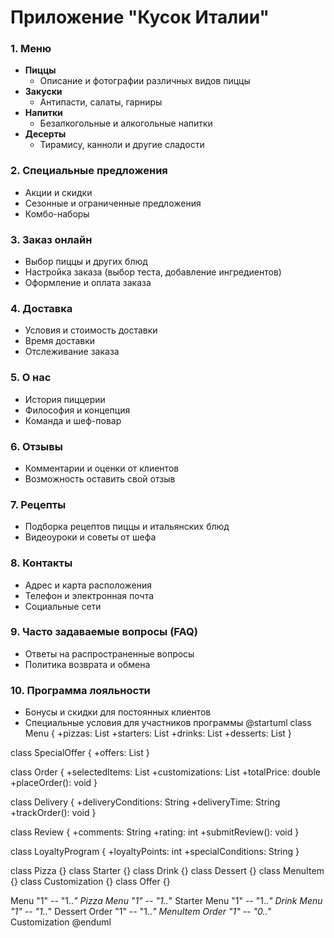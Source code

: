 # Приложение "Кусок Италии"

### 1. Меню
- **Пиццы**
  - Описание и фотографии различных видов пиццы
- **Закуски**
  - Антипасти, салаты, гарниры
- **Напитки**
  - Безалкогольные и алкогольные напитки
- **Десерты**
  - Тирамису, канноли и другие сладости

### 2. Специальные предложения
- Акции и скидки
- Сезонные и ограниченные предложения
- Комбо-наборы

### 3. Заказ онлайн
- Выбор пиццы и других блюд
- Настройка заказа (выбор теста, добавление ингредиентов)
- Оформление и оплата заказа

### 4. Доставка
- Условия и стоимость доставки
- Время доставки
- Отслеживание заказа

### 5. О нас
- История пиццерии
- Философия и концепция
- Команда и шеф-повар

### 6. Отзывы
- Комментарии и оценки от клиентов
- Возможность оставить свой отзыв

### 7. Рецепты
- Подборка рецептов пиццы и итальянских блюд
- Видеоуроки и советы от шефа

### 8. Контакты
- Адрес и карта расположения
- Телефон и электронная почта
- Социальные сети

### 9. Часто задаваемые вопросы (FAQ)
- Ответы на распространенные вопросы
- Политика возврата и обмена

### 10. Программа лояльности
- Бонусы и скидки для постоянных клиентов
- Специальные условия для участников программы
@startuml
class Menu {
    +pizzas: List<Pizza>
    +starters: List<Starter>
    +drinks: List<Drink>
    +desserts: List<Dessert>
}

class SpecialOffer {
    +offers: List<Offer>
}

class Order {
    +selectedItems: List<MenuItem>
    +customizations: List<Customization>
    +totalPrice: double
    +placeOrder(): void
}

class Delivery {
    +deliveryConditions: String
    +deliveryTime: String
    +trackOrder(): void
}

class Review {
    +comments: String
    +rating: int
    +submitReview(): void
}

class LoyaltyProgram {
    +loyaltyPoints: int
    +specialConditions: String
}

class Pizza {}
class Starter {}
class Drink {}
class Dessert {}
class MenuItem {}
class Customization {}
class Offer {}

Menu "1" -- "1..*" Pizza
Menu "1" -- "1..*" Starter
Menu "1" -- "1..*" Drink
Menu "1" -- "1..*" Dessert
Order "1" -- "1..*" MenuItem
Order "1" -- "0..*" Customization
@enduml
